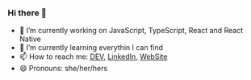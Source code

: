 ### Hi there 👋

- 🔭 I’m currently working on JavaScript, TypeScript, React and React Native
- 🌱 I’m currently learning everythin I can find
- 📫 How to reach me: [DEV](https://dev.to/180ukinnver), [LinkedIn](https://www.linkedin.com/in/180ukinnver/), [WebSite](https://180ukinnver.github.io/)
- 😄 Pronouns: she/her/hers

<!--
**180ukinnver/180ukinnver** is a ✨ _special_ ✨ repository because its `README.md` (this file) appears on your GitHub profile.

Here are some ideas to get you started:

- 🔭 I’m currently working on ...
- 🌱 I’m currently learning ...
- 👯 I’m looking to collaborate on ...
- 🤔 I’m looking for help with ...
- 💬 Ask me about ...
- 📫 How to reach me: ...
- 😄 Pronouns: ...
- ⚡ Fun fact: ...
-->
